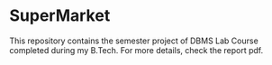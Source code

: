 # SuperMarket
This repository contains the semester project of DBMS Lab Course completed during my B.Tech. For more details, check the report pdf.
